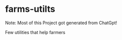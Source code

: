 # farms-utilts
Note: Most of this Project got generated from ChatGpt!

Few utilities that help farmers 
